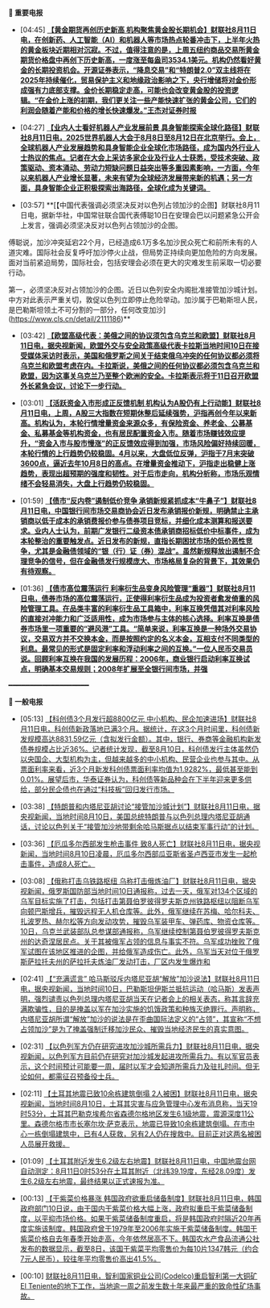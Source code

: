 **🔴 重要电报**

  - [04:45] **[【黄金期货再创历史新高 机构聚焦黄金股长期机会】财联社8月11日电，在创新药、人工智能（AI）和机器人等市场热点轮番冲击下，上半年火热的黄金板块近期相对沉寂。不过，值得注意的是，上周五纽约商品交易所黄金期货价格盘中再创下历史新高，一度涨至每盎司3534.1美元。机构仍然看好黄金的长期投资机会。开源证券表示，“降息交易”和“特朗普2.0”双主线将在2025年持续催化，贸易保护主义和地缘政治影响之下，央行增储将对金价形成强有力底部支撑。金价长期稳定走高，可能也会改变黄金股的投资逻辑。“在金价上涨的初期，我们更关注一些产能快速扩张的黄金公司，它们的利润会随着产能和价格的增长快速爆发。”王杰对证券时报](https://www.cls.cn/detail/2111188)**

  - [04:27] **[【业内人士看好机器人产业发展前景 具身智能探索全球化路径】财联社8月11日电，2025世界机器人大会于8月8日至8月12日在北京举行。会上，全球机器人产业发展趋势和具身智能企业全球化市场路径，成为国内外行业人士热议的焦点。记者在大会上采访多家企业及行业人士获悉，受技术突破、政策驱动、资本涌动、劳动力短缺问题日益突出等多重因素影响，一方面，今年以来机器人产业增长显著，未来有望为全球经济发展带来新的机遇；另一方面，具身智能企业正积极探索出海路径，全球化成为关键词。](https://www.cls.cn/detail/2111174)**

  - [03:57] **[【中国代表强调必须坚决反对以色列占领加沙的企图】财联社8月11日电，据新华社，中国常驻联合国代表傅聪10日在安理会巴以问题紧急公开会上发言，强调必须坚决反对以色列占领加沙的企图。

傅聪说，加沙冲突延宕22个月，已经造成6.1万多名加沙民众死亡和前所未有的人道灾难。国际社会反复呼吁加沙停火止战，但局势正持续向更加危险的方向发展。面对当前紧迫局势，国际社会，包括安理会必须在更大的灾难发生前采取一切必要行动。

第一，必须坚决反对占领加沙的企图。近日以色列安全内阁批准接管加沙城计划。中方对此表示严重关切，敦促以色列立即停止危险举动。加沙属于巴勒斯坦人民，是巴勒斯坦领土不可分割的一部分，任何改变加沙](https://www.cls.cn/detail/2111186)**

  - [03:42] **[【欧盟高级代表：美俄之间的协议须包含乌克兰和欧盟】财联社8月11日电，据央视新闻，欧盟外交与安全政策高级代表卡拉斯当地时间10日在接受媒体采访时表示，美国和俄罗斯之间关于结束俄乌冲突的任何协议都必须将乌克兰和欧盟考虑在内。卡拉斯说，美俄之间的任何协议都必须包含乌克兰和欧盟，因为这事关乌克兰乃至整个欧洲的安全。卡拉斯表示将于11日召开欧盟外长紧急会议，讨论下一步行动。](https://www.cls.cn/detail/2111185)**

  - [03:01] **[【活跃资金入市形成正反馈机制 机构认为A股仍有上行动能】财联社8月11日电，上周，A股三大指数在短期休整后延续强势，沪指再创今年以来新高。机构认为，本轮行情增量资金来源众多，有保险资金、养老金、公募基金、私募基金等机构资金，也有居民配置资金入市。随着市场赚钱效应提升，“资金入市与股市慢涨”的正反馈效应得到加强，市场风险偏好持续回暖，本轮行情的上行趋势仍较稳固。4月以来，大盘低位反弹，沪指于7月末突破3600点，逼近去年10月8日的高点。在增量资金推动下，沪指走出稳健上涨趋势，表现出超预期的强度和韧性。对于后市走向，机构分析称，市场乐观情绪不会轻易消失，大盘上行趋势仍较稳固。](https://www.cls.cn/detail/2111175)**

  - [01:59] **[【债市“反内卷”遏制低价竞争 承销新规紧抓成本“牛鼻子”】财联社8月11日电，中国银行间市场交易商协会近日发布承销报价新规，明确禁止主承销商以低于成本的承销费报价参与债券项目竞标，并细化成本测算和报送要求。业内人士认为，前期广发银行二级资本债承销商招标低价中标事件，成为本轮整治的重要触发点。近日发布的新规，直指长期困扰市场的低价恶性竞争，尤其是金融债领域的“银（行）证（券）混战”。虽然新规释放出遏制不合理竞争的信号，但在金融债发行规模庞大、市场格局复杂的背景下，其效果仍有待观察。](https://www.cls.cn/detail/2111178)**

  - [01:36] **[【债市高位震荡运行 利率衍生品变身风险管理“重器”】财联社8月11日电，债券市场的高位震荡运行，正使得利率衍生品成为投资者愈发倚重的风险管理工具。在品类丰富的利率衍生品工具箱中，利率互换凭借其对利率风险的直接对冲能力和广泛适用性，成为市场参与主体的核心选择。利率互换是债券市场里一项重要的“避风港”工具。“简单来说，利率互换是一种场外交易协议，交易双方并不交换本金，而是按照约定的名义本金，互相支付不同类型的利息。最常见的形式是固定利率和浮动利率之间的互换。”一位人民币交易员说。回顾利率互换在我国的发展历程：2006年，商业银行启动利率互换试点，明确基本交易规则；2008年扩展至全银行间市场，并强](https://www.cls.cn/detail/2111177)**

━━━━━━━━━━━━━━━━━━━

**📰 一般电报**

  - [05:13] [【科创债3个月发行超8800亿元 中小机构、民企加速进场】财联社8月11日电，科创债新政落地已满3个月。据统计，在这3个月时间里，科创债新发规模高达8831.59亿元（含拟发行金额）。其中，银行、券商等金融机构新发债券规模占比近36%。记者统计发现，截至8月10日，科创债发行主体虽然仍以央国企、大型机构为主，但越来越多的中小机构、民营企业也参与其中。从票面利率来看，近3个月新发科创债票面利率均值为1.9282%，最低甚至能到0.01%。展望后市，华泰证券认为，科创债等新品种会在下半年迎来更多供给，部分民企债也在通过“科技板”回归发行市场。](https://www.cls.cn/detail/2111187)

  - [03:38] [【特朗普和内塔尼亚胡讨论“接管加沙城计划”】财联社8月11日电，据央视新闻，当地时间8月10日，美国总统特朗普与以色列总理内塔尼亚胡通话，讨论以色列关于“接管加沙地带剩余哈马斯据点以结束军事行动”的计划。](https://www.cls.cn/detail/2111184)

  - [03:36] [【厄瓜多尔西部发生枪击事件 致8人死亡】财联社8月11日电，据央视新闻，当地时间8月10日凌晨，厄瓜多尔西部瓜亚斯省圣卢西亚市发生一起枪击事件，造成8人死亡。](https://www.cls.cn/detail/2111183)

  - [03:08] [【俄称打击乌铁路枢纽 乌称打击俄炼油厂】财联社8月11日电，据央视新闻，俄罗斯国防部当地时间10日通报称，过去一天，俄军对134个区域的乌军目标实施了打击，包括打击第聂伯罗彼得罗夫斯克州铁路枢纽以阻断乌军向顿巴斯增兵，摧毁远程无人机仓库等。此外，俄军继续在苏梅、哈尔科夫、扎波罗热、赫尔松等方向发动攻势，摧毁乌军装甲车、弹药库、物资仓库等。10日，乌克兰武装部队总参谋部通报称，乌军继续控制第聂伯罗彼得罗夫斯克州的达奇涅居民点。关于其被俄军占领的信息与事实不符。乌军成功挫败了俄军试图在该地区推进的企图，并给俄军造成伤亡。此外，乌军当天对位于俄罗斯萨拉托夫州的萨拉托夫炼油厂发动打击，厂区内发生爆炸和](https://www.cls.cn/detail/2111182)

  - [02:41] [【“充满谎言” 哈马斯驳斥内塔尼亚胡“解放”加沙说法】财联社8月11日电，据央视新闻，当地时间10日，巴勒斯坦伊斯兰抵抗运动（哈马斯）发表声明，强烈谴责以色列总理内塔尼亚胡当天在记者会上的相关表态，称其言辞充满欺骗性，目的是掩盖以军在加沙实施的饥饿政策和种族灭绝罪行。声明称，内塔尼亚胡所谓“解放”加沙的说法是在歪曲国际法定义的“占领”，其宣称“不想占领加沙”是为了掩盖强制迁移加沙民众、摧毁当地经济民生的真实意图。](https://www.cls.cn/detail/2111181)

  - [02:31] [【以色列军方仍在研究进攻加沙城所需兵力】财联社8月11日电，据央视新闻，以色列军方目前仍在研究对加沙城发起进攻所需兵力。有以军官员表示，这个时间预计可能要一周，届时以军才会知道所需兵力及驻扎时间。但无论如何，都需征召预备役士兵。](https://www.cls.cn/detail/2111180)

  - [02:11] [【土耳其地震已致10余栋建筑倒塌 2人被困】财联社8月11日电，据央视新闻，当地时间8月10日，土耳其灾害与应急管理中心发布消息称，当天19时53分，土耳其巴勒克埃希尔省森德尔格地区发生6.1级地震，震源深度11公里。森德尔格市市长塞尔坎·萨克表示，地震已导致10余栋建筑倒塌。在市中心一栋倒塌建筑中，已有4人获救，另有2人仍在搜救中。目前正对这两名被困人员展开救援。](https://www.cls.cn/detail/2111179)

  - [01:09] [【土耳其附近发生6.2级左右地震】财联社8月11日电，中国地震台网自动测定：8月11日0时53分在土耳其附近（北纬39.19度，东经28.09度）发生6.2级左右地震，最终结果以正式速报为准。](https://www.cls.cn/detail/2111171)

  - [00:13] [【干紫菜价格暴涨 韩国政府欲重启储备制度】财联社8月11日电，韩国政府部门10日说，由于国内干紫菜价格大幅上涨，政府拟重启干紫菜储备制度，以平抑市场价格。如果干紫菜储备制度重启，将是韩国政府时隔近20年再度实施该制度。韩国政府曾于1979年至2006年实施干紫菜储备制度。韩国干紫菜价格自去年春季开始走高，今年依然居高不下。韩国农水产食品流通公社发布的数据显示，截至8日，该国干紫菜平均零售价为每10片1347韩元（约合7元人民币），较往年平均零售价高出41.5%。](https://www.cls.cn/detail/2111170)

  - [00:10] [财联社8月11日电，智利国家铜业公司(Codelco)重启智利第一大铜矿El Teniente的地下工作，当地逾一周之前发生数十年来最严重的致命性矿场事故。](https://www.cls.cn/detail/2111169)

